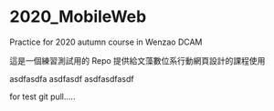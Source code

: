 # 2020_MobileWeb

Practice for 2020 autumn course in Wenzao DCAM

這是一個練習測試用的 Repo 提供給文藻數位系行動網頁設計的課程使用

asdfasdfa
asdfasdf
asdfasdfasdf

for test git pull.....
